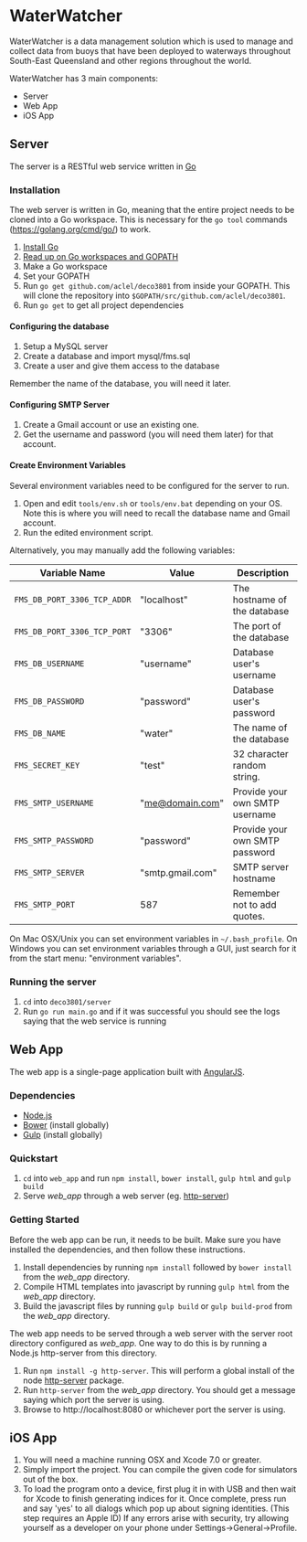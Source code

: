 # WaterWatcher

WaterWatcher is a data management solution which is used to manage and collect data from buoys that have been deployed to waterways throughout South-East Queensland and other regions throughout the world. 

WaterWatcher has 3 main components:
- Server  
- Web App  
- iOS App  

## Server

The server is a RESTful web service written in [Go](https://golang.org/)

### Installation

The web server is written in Go, meaning that the entire project needs to be cloned into a Go workspace. This is necessary for the `go tool` commands (https://golang.org/cmd/go/) to work.

1. [Install Go](https://golang.org/doc/install) 
2. [Read up on Go workspaces and GOPATH](https://golang.org/doc/code.html)
3. Make a Go workspace
4. Set your GOPATH
5. Run `go get github.com/aclel/deco3801` from inside your GOPATH. This will clone the repository into `$GOPATH/src/github.com/aclel/deco3801`.
6. Run `go get` to get all project dependencies

#### Configuring the database

1. Setup a MySQL server
2. Create a database and import mysql/fms.sql
3. Create a user and give them access to the database

Remember the name of the database, you will need it later. 

#### Configuring SMTP Server

1. Create a Gmail account or use an existing one. 
2. Get the username and password (you will need them later) for that account.

#### Create Environment Variables

Several environment variables need to be configured for the server to run.

1. Open and edit `tools/env.sh` or `tools/env.bat` depending on your OS. Note this is where you will need to recall the database name and Gmail account.
2. Run the edited environment script.  

Alternatively, you may manually add the following variables:

| Variable Name               | Value            | Description                    |
|-----------------------------|------------------|--------------------------------|
| `FMS_DB_PORT_3306_TCP_ADDR` | "localhost"      | The hostname of the database   |
| `FMS_DB_PORT_3306_TCP_PORT` | "3306"           | The port of the database       |
| `FMS_DB_USERNAME`           | "username"       | Database user's username       |
| `FMS_DB_PASSWORD`           | "password"       | Database user's password       |
| `FMS_DB_NAME`               | "water"          | The name of the database       |
| `FMS_SECRET_KEY`            | "test"           | 32 character random string.    |
| `FMS_SMTP_USERNAME`         | "me@domain.com"  | Provide your own SMTP username |
| `FMS_SMTP_PASSWORD`         | "password"       | Provide your own SMTP password |
| `FMS_SMTP_SERVER`           | "smtp.gmail.com" | SMTP server hostname           |
| `FMS_SMTP_PORT`             | 587              | Remember not to add quotes.    |

On Mac OSX/Unix you can set environment variables in `~/.bash_profile`.
On Windows you can set environment variables through a GUI, just search for it from the start menu: "environment variables".

### Running the server
1. `cd` into `deco3801/server`
2. Run `go run main.go` and if it was successful you should see the logs saying that the web service is running

## Web App

The web app is a single-page application built with [AngularJS](https://angularjs.org/).

### Dependencies

 - [Node.js](https://nodejs.org/)
 - [Bower](http://bower.io/) (install globally)
 - [Gulp](http://gulpjs.com/) (install globally)

### Quickstart

1. `cd` into `web_app` and run `npm install`, `bower install`, `gulp html` and `gulp build`
2. Serve *web_app* through a web server (eg. [http-server](https://www.npmjs.com/package/http-server))

### Getting Started

Before the web app can be run, it needs to be built. Make sure you have installed the dependencies, and then follow these instructions.

 1. Install dependencies by running `npm install` followed by `bower install` from the *web_app* directory.
 2. Compile HTML templates into javascript by running `gulp html` from the *web_app* directory.
 3. Build the javascript files by running `gulp build` or `gulp build-prod` from the *web_app* directory.

The web app needs to be served through a web server with the server root directory configured as *web_app*. One way to do this is by running a Node.js http-server from this directory.

 1. Run `npm install -g http-server`. This will perform a global install of the node [http-server](https://www.npmjs.com/package/http-server) package.
 2. Run `http-server` from the *web_app* directory. You should get a message saying which port the server is using.
 3. Browse to http://localhost:8080 or whichever port the server is using.

## iOS App

1. You will need a machine running OSX and Xcode 7.0 or greater.
2. Simply import the project. You can compile the given code for simulators out of the box.
3. To load the program onto a device, first plug it in with USB and then wait for Xcode to finish generating indices for it. Once complete, press run and say 'yes' to all dialogs which pop up about signing identities. (This step requires an Apple ID)  If any errors arise with security, try allowing yourself as a developer on your phone under Settings->General->Profile.